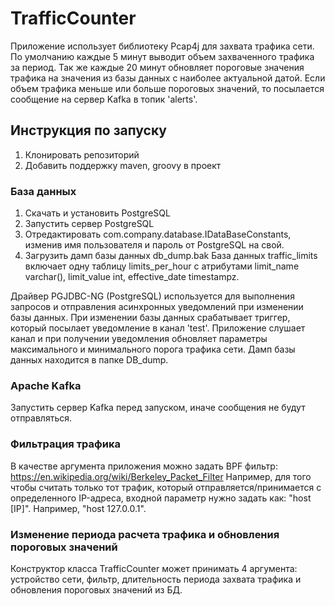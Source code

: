 # TrafficCounter
Приложение использует библиотеку Pcap4j для захвата трафика сети. По умолчанию каждые 5 минут выводит объем захваченного трафика за период. Так же каждые 20 минут обновляет пороговые значения трафика на значения из базы данных с наиболее актуальной датой.
Если объем трафика меньше или больше пороговых значений, то посылается сообщение на сервер Kafka в топик 'alerts'.

## Инструкция по запуску
1. Клонировать репозиторий
2. Добавить поддержку maven, groovy в проект

### База данных
1. Скачать и установить PostgreSQL
2. Запустить сервер PostgreSQL
3. Отредактировать сom.company.database.IDataBaseConstants, изменив имя пользователя и пароль от PostgreSQL на свой.
4. Загрузить дамп базы данных db_dump.bak
База данных traffic_limits включает одну таблицу limits_per_hour с атрибутами limit_name varchar(), limit_value int, effective_date timestampz.

Драйвер PGJDBC-NG (PostgreSQL) используется для выполнения запросов и отправления асинхронных уведомлений при изменении базы данных. При изменении базы данных срабатывает триггер, который посылает уведомление в канал 'test'. Приложение слушает канал и при получении уведомления обновляет параметры максимального и минимального порога трафика сети.
Дамп базы данных находится в папке DB_dump.

### Apache Kafka
Запустить сервер Kafka перед запуском, иначе сообщения не будут отправляться.

### Фильтрация трафика
В качестве аргумента приложения можно задать BPF фильтр: https://en.wikipedia.org/wiki/Berkeley_Packet_Filter
Например, для того чтобы считать только тот трафик, который отправляется/принимается с определенного IP-адреса, входной параметр нужно задать как:
"host [IP]".
Например, "host 127.0.0.1".

### Изменение периода расчета трафика и обновления пороговых значений
Конструктор класса TrafficCounter может принимать 4 аргумента: устройство сети, фильтр, длительность периода захвата трафика и обновления пороговых значений из БД. 

